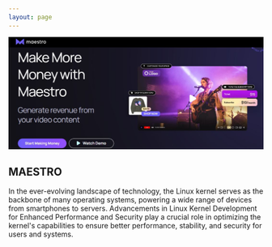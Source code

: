 ```yaml
---
layout: page
---
```


![Maestro Screen](https://raw.githubusercontent.com/ReverendHill/hillspace.github.io/refs/heads/main/static/img/maestro1.JPG)



## MAESTRO

In the ever-evolving landscape of technology, the Linux kernel serves as the backbone of many operating systems, powering a wide range of devices from smartphones to servers. Advancements in Linux Kernel Development for Enhanced Performance and Security play a crucial role in optimizing the kernel's capabilities to ensure better performance, stability, and security for users and systems.


